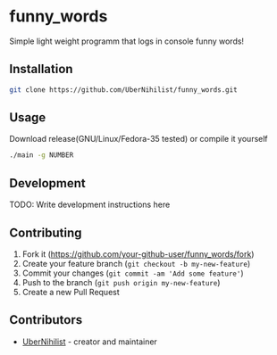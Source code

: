 # funny_words

Simple light weight programm that logs in console funny words!

## Installation

```bash
git clone https://github.com/UberNihilist/funny_words.git
```

## Usage

Download release(GNU/Linux/Fedora-35 tested) or compile it yourself

```bash
./main -g NUMBER
```

## Development

TODO: Write development instructions here

## Contributing

1. Fork it (<https://github.com/your-github-user/funny_words/fork>)
2. Create your feature branch (`git checkout -b my-new-feature`)
3. Commit your changes (`git commit -am 'Add some feature'`)
4. Push to the branch (`git push origin my-new-feature`)
5. Create a new Pull Request

## Contributors

- [UberNihilist](https://github.com/UberNihilist) - creator and maintainer
